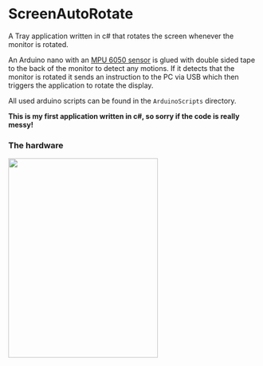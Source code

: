 # ScreenAutoRotate

A Tray application written in c# that rotates the screen whenever the monitor is rotated.

An Arduino nano with an [MPU 6050 sensor](https://playground.arduino.cc/Main/MPU-6050/) is glued with double sided tape to the back of the monitor to detect any motions.
If it detects that the monitor is rotated it sends an instruction to the PC via USB which then triggers the application to rotate the display.

All used arduino scripts can be found in the `ArduinoScripts` directory.

**This is my first application written in c#, so sorry if the code is really messy!**

### The hardware
<img src="arduino.jpg" width="300" height="400"/>
